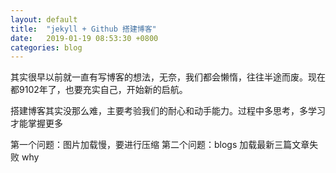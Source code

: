 ```yaml
---
layout: default
title:  "jekyll + Github 搭建博客"
date:   2019-01-19 08:53:30 +0800
categories: blog
---
```


其实很早以前就一直有写博客的想法，无奈，我们都会懒惰，往往半途而废。现在都9102年了，也要充实自己，开始新的启航。

   搭建博客其实没那么难，主要考验我们的耐心和动手能力。过程中多思考，多学习才能掌握更多

   第一个问题：图片加载慢，要进行压缩
   第二个问题：blogs 加载最新三篇文章失败 why
   